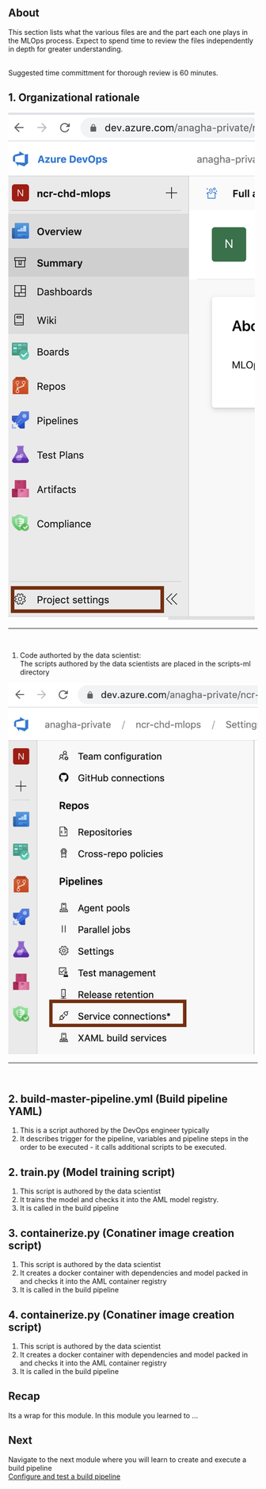 ## About
This section lists what the various files are and the part each one plays in the MLOps process.  Expect to spend time to review the files independently in depth for greater understanding.

<br>
Suggested time committment for thorough review is 60 minutes.

## 1.  Organizational rationale

![dse1-1](../images/0001-create-service-connection-01.png)
<br>
<hr>
<br>

1. Code authorted by the data scientist:<br>
The scripts authored by the data scientists are placed in the scripts-ml directory

![dse1-2](../images/0001-create-service-connection-02.png)
<br>
<hr>
<br>

## 2.  build-master-pipeline.yml (Build pipeline YAML)
1.  This is a script authored by the DevOps engineer typically<br>
2.  It describes trigger for the pipeline, variables and pipeline steps in the order to be executed - it calls additional scripts to be executed. 

## 2.  train.py (Model training script)
1.  This script is authored by the data scientist
2.  It trains the model and checks it into the AML model registry. 
3.  It is called in the build pipeline

## 3.  containerize.py (Conatiner image creation script)
1.  This script is authored by the data scientist
2.  It creates a docker container with dependencies and model packed in and checks it into the AML container registry
3.  It is called in the build pipeline

## 4.  containerize.py (Conatiner image creation script)
1.  This script is authored by the data scientist
2.  It creates a docker container with dependencies and model packed in and checks it into the AML container registry
3.  It is called in the build pipeline

## Recap
Its a wrap for this module.  In this module you learned to ...

## Next
Navigate to the next module where you will learn to create and execute a build pipeline
<br>
[Configure and test a build pipeline](https://github.com/anagha-microsoft/ncr-mlops-hol/blob/master/lab-guide/10-Configure-Build-Pipeline.md)



